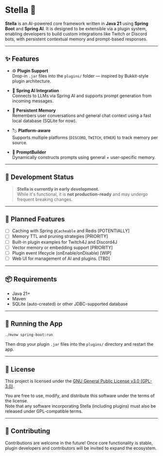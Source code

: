# Stella 🧠

**Stella** is an AI-powered core framework written in **Java 21** using **Spring Boot** and **Spring AI**. It is designed to be extensible via a plugin system, enabling developers to build custom integrations like Twitch or Discord bots, with persistent contextual memory and prompt-based responses.

---

## ✨ Features

- ⚙️ **Plugin Support**  
  Drop-in `.jar` files into the `plugins/` folder — inspired by Bukkit-style plugin architecture.

- 🤖 **Spring AI Integration**  
  Connects to LLMs via Spring AI and supports prompt generation from incoming messages.

- 🧠 **Persistent Memory**  
  Remembers user conversations and general chat context using a fast local database (SQLite for now).

- 🏷️ **Platform-aware**  
  Supports multiple platforms (`DISCORD`, `TWITCH`, `OTHER`) to track memory per source.

- 💬 **PromptBuilder**  
  Dynamically constructs prompts using general + user-specific memory.

---

## 🚧 Development Status

> **Stella is currently in early development.**  
> While it's functional, it is **not production-ready** and may undergo frequent breaking changes.

---

## 📝 Planned Features

- [ ] Caching with Spring `@Cacheable` and Redis  [POTENTIALLY]
- [ ] Memory TTL and pruning strategies [PRIORITY]
- [ ] Built-in plugin examples for Twitch4J and Discord4J
- [ ] Vector memory or embedding support [PRIORITY]
- [ ] Plugin event lifecycle (onEnable/onDisable) [WIP]
- [ ] Web UI for management of AI and plugins. [TBD]

---

## 📦 Requirements

- Java 21+
- Maven
- SQLite (auto-created) or other JDBC-supported database

---

## 🧪 Running the App

```bash
./mvnw spring-boot:run
```

Then drop your plugin `.jar` files into the `plugins/` directory and restart the app.

---

## 📜 License

This project is licensed under the [GNU General Public License v3.0 (GPL-3.0)](https://www.gnu.org/licenses/gpl-3.0.en.html).

You are free to use, modify, and distribute this software under the terms of the license.  
Note that any software incorporating Stella (including plugins) must also be released under GPL-compatible terms.

---

## 🤝 Contributing

Contributions are welcome in the future! Once core functionality is stable, plugin developers and contributors will be invited to expand the ecosystem.
